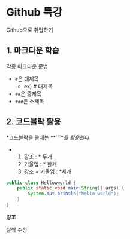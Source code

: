 # Github 특강

Github으로 취업하기



## 1. 마크다운 학습

각종 마크다운 문법

- `#`은 대제목
  - ex) # 대제목
- `##`은 중제목
- `###`은 소제목



## 2. 코드블락 활용

*코드블락을 쓸때는 **```**을 활용한다*

- 1. 강조 : * 두개
  2. 기울임 : * 한개
  3. 강조 + 기울임 : *세개

```java
public class Hellowworld {
    public static void main(String[] args) {
        System.out.println("hello world");
    }
}
```

**강조**

살짝 수정